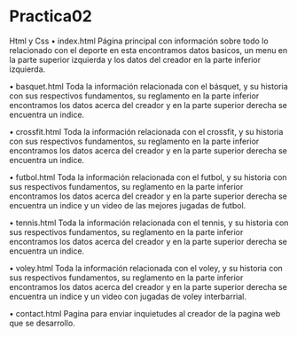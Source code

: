 # Practica02
Html y Css
• index.html Página principal con información sobre todo lo relacionado con el deporte en esta encontramos datos basicos, 
un menu en la parte superior izquierda y los datos del creador en la parte inferior izquierda.

• basquet.html Toda la información relacionada con el básquet, y su historia con sus respectivos fundamentos, 
su reglamento en la parte inferior encontramos los datos acerca del creador y en la parte superior derecha se encuentra un indice.

• crossfit.html Toda la información relacionada con el crossfit, y su historia con sus respectivos fundamentos,
su reglamento en la parte inferior encontramos los datos acerca del creador y en la parte superior derecha se encuentra un indice.

• futbol.html Toda la información relacionada con el futbol, y su historia con sus respectivos fundamentos, 
su reglamento en la parte inferior encontramos los datos acerca del creador y en la parte superior derecha se encuentra un indice 
y un video de las mejores jugadas de futbol.

• tennis.html Toda la información relacionada con el tennis, y su historia con sus respectivos fundamentos, 
su reglamento en la parte inferior encontramos los datos acerca del creador y en la parte superior derecha se encuentra un indice.

• voley.html Toda la información relacionada con el voley, y su historia con sus respectivos fundamentos, 
su reglamento en la parte inferior encontramos los datos acerca del creador y en la parte superior derecha se encuentra un indice 
y un video con jugadas de voley interbarrial.

• contact.html Pagina para enviar inquietudes al creador de la pagina web que se desarrollo.
